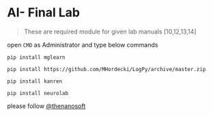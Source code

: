 # AI- Final Lab 

> These are required module for given lab manuals [10,12,13,14]

open ```CMD``` as Administrator and type below commands
 
```pip install mglearn```

```pip install https://github.com/MHordecki/LogPy/archive/master.zip```

```pip install kanren```

```pip install neurolab```

please follow [@thenanosoft](https://github.com/thenanosoft)

